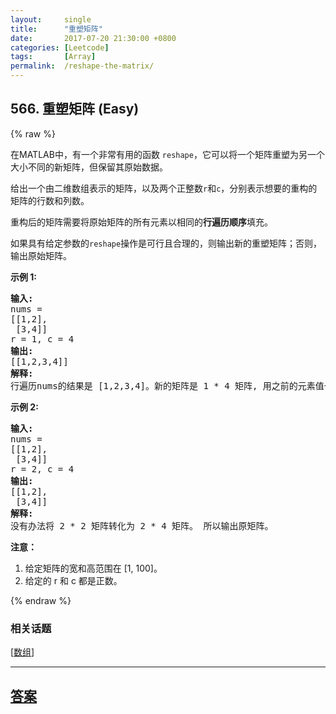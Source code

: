 ```yaml
---
layout:     single
title:      "重塑矩阵"
date:       2017-07-20 21:30:00 +0800
categories: [Leetcode]
tags:       [Array]
permalink:  /reshape-the-matrix/
---
```


## 566. 重塑矩阵 (Easy)

{% raw %}

<p>在MATLAB中，有一个非常有用的函数 <code>reshape</code>，它可以将一个矩阵重塑为另一个大小不同的新矩阵，但保留其原始数据。</p>

<p>给出一个由二维数组表示的矩阵，以及两个正整数<code>r</code>和<code>c</code>，分别表示想要的重构的矩阵的行数和列数。</p>

<p>重构后的矩阵需要将原始矩阵的所有元素以相同的<strong>行遍历顺序</strong>填充。</p>

<p>如果具有给定参数的<code>reshape</code>操作是可行且合理的，则输出新的重塑矩阵；否则，输出原始矩阵。</p>

<p><strong>示例 1:</strong></p>

<pre>
<strong>输入:</strong> 
nums = 
[[1,2],
 [3,4]]
r = 1, c = 4
<strong>输出:</strong> 
[[1,2,3,4]]
<strong>解释:</strong>
行遍历nums的结果是 [1,2,3,4]。新的矩阵是 1 * 4 矩阵, 用之前的元素值一行一行填充新矩阵。
</pre>

<p><strong>示例 2:</strong></p>

<pre>
<strong>输入:</strong> 
nums = 
[[1,2],
 [3,4]]
r = 2, c = 4
<strong>输出:</strong> 
[[1,2],
 [3,4]]
<strong>解释:</strong>
没有办法将 2 * 2 矩阵转化为 2 * 4 矩阵。 所以输出原矩阵。
</pre>

<p><strong>注意：</strong></p>

<ol>
	<li>给定矩阵的宽和高范围在 [1, 100]。</li>
	<li>给定的 r 和 c 都是正数。</li>
</ol>

{% endraw %}

### 相关话题
  [[数组](https://github.com/openset/leetcode/tree/master/tag/array/README.md)]

---

## [答案](https://github.com/openset/leetcode/tree/master/problems/reshape-the-matrix)
